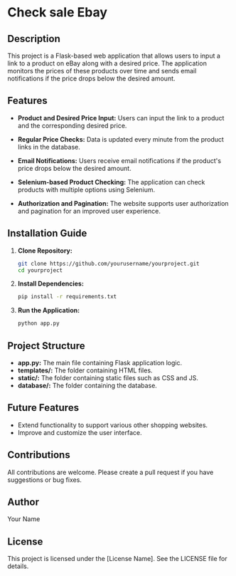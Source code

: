 # Check sale Ebay

## Description

This project is a Flask-based web application that allows users to input a link to a product on eBay along with a desired price. The application monitors the prices of these products over time and sends email notifications if the price drops below the desired amount.

## Features

- **Product and Desired Price Input:** Users can input the link to a product and the corresponding desired price.

- **Regular Price Checks:** Data is updated every minute from the product links in the database.

- **Email Notifications:** Users receive email notifications if the product's price drops below the desired amount.

- **Selenium-based Product Checking:** The application can check products with multiple options using Selenium.

- **Authorization and Pagination:** The website supports user authorization and pagination for an improved user experience.

## Installation Guide

1. **Clone Repository:**
    ```bash
    git clone https://github.com/yourusername/yourproject.git
    cd yourproject
    ```

2. **Install Dependencies:**
    ```bash
    pip install -r requirements.txt
    ```

3. **Run the Application:**
    ```bash
    python app.py
    ```

## Project Structure

- **app.py:** The main file containing Flask application logic.
- **templates/:** The folder containing HTML files.
- **static/:** The folder containing static files such as CSS and JS.
- **database/:** The folder containing the database.

## Future Features

- Extend functionality to support various other shopping websites.
- Improve and customize the user interface.

## Contributions

All contributions are welcome. Please create a pull request if you have suggestions or bug fixes.

## Author

Your Name

## License

This project is licensed under the [License Name]. See the LICENSE file for details.
